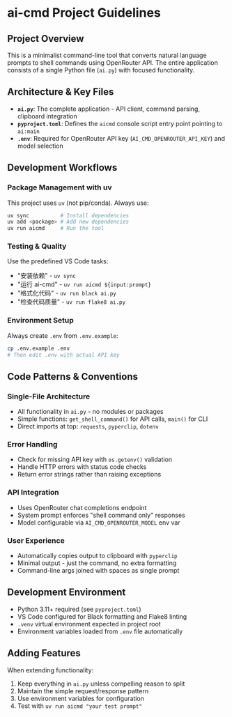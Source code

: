 # ai-cmd Project Guidelines

## Project Overview
This is a minimalist command-line tool that converts natural language prompts to shell commands using OpenRouter API. The entire application consists of a single Python file (`ai.py`) with focused functionality.

## Architecture & Key Files
- **`ai.py`**: The complete application - API client, command parsing, clipboard integration
- **`pyproject.toml`**: Defines the `aicmd` console script entry point pointing to `ai:main`
- **`.env`**: Required for OpenRouter API key (`AI_CMD_OPENROUTER_API_KEY`) and model selection

## Development Workflows

### Package Management with uv
This project uses `uv` (not pip/conda). Always use:
```bash
uv sync          # Install dependencies
uv add <package> # Add new dependencies
uv run aicmd     # Run the tool
```

### Testing & Quality
Use the predefined VS Code tasks:
- "安装依赖" - `uv sync`
- "运行 ai-cmd" - `uv run aicmd ${input:prompt}`
- "格式化代码" - `uv run black ai.py`
- "检查代码质量" - `uv run flake8 ai.py`

### Environment Setup
Always create `.env` from `.env.example`:
```bash
cp .env.example .env
# Then edit .env with actual API key
```

## Code Patterns & Conventions

### Single-File Architecture
- All functionality in `ai.py` - no modules or packages
- Simple functions: `get_shell_command()` for API calls, `main()` for CLI
- Direct imports at top: `requests`, `pyperclip`, `dotenv`

### Error Handling
- Check for missing API key with `os.getenv()` validation
- Handle HTTP errors with status code checks
- Return error strings rather than raising exceptions

### API Integration
- Uses OpenRouter chat completions endpoint
- System prompt enforces "shell command only" responses
- Model configurable via `AI_CMD_OPENROUTER_MODEL` env var

### User Experience
- Automatically copies output to clipboard with `pyperclip`
- Minimal output - just the command, no extra formatting
- Command-line args joined with spaces as single prompt

## Development Environment
- Python 3.11+ required (see `pyproject.toml`)
- VS Code configured for Black formatting and Flake8 linting
- `.venv` virtual environment expected in project root
- Environment variables loaded from `.env` file automatically

## Adding Features
When extending functionality:
1. Keep everything in `ai.py` unless compelling reason to split
2. Maintain the simple request/response pattern
3. Use environment variables for configuration
4. Test with `uv run aicmd "your test prompt"`
